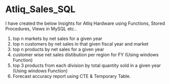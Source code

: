 # Atliq_Sales_SQL

I have created the below Insights for Atliq Hardware using Functions, Stored Procedures, Views in MySQL etc..

1. top n markets by net sales for a given year
2. top n customers by net sales in that given fiscal year and market
3. top n products by net sales for a given year
4. customer wise net sales distibution per region for FY  (Using windows Function)
5. top 3 products from each division by total quantity sold in a given year (Using windows Function)
6. Forecast accuracy report using CTE & Temporary Table.
